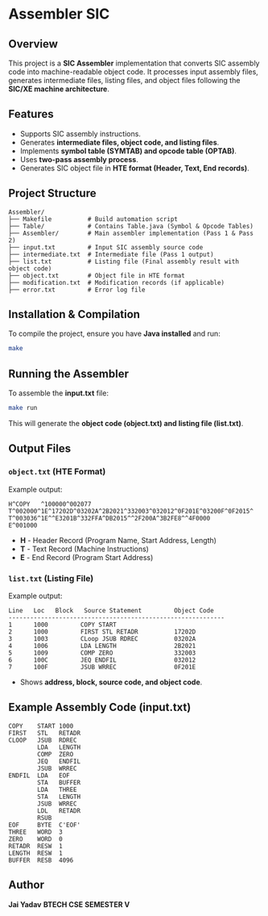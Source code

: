 # Assembler SIC

## Overview
This project is a **SIC Assembler** implementation that converts SIC assembly code into machine-readable object code. It processes input assembly files, generates intermediate files, listing files, and object files following the **SIC/XE machine architecture**.

## Features
- Supports SIC assembly instructions.
- Generates **intermediate files, object code, and listing files**.
- Implements **symbol table (SYMTAB) and opcode table (OPTAB)**.
- Uses **two-pass assembly process**.
- Generates SIC object file in **HTE format (Header, Text, End records)**.

## Project Structure
```
Assembler/
├── Makefile          # Build automation script
├── Table/            # Contains Table.java (Symbol & Opcode Tables)
├── Assembler/        # Main assembler implementation (Pass 1 & Pass 2)
├── input.txt         # Input SIC assembly source code
├── intermediate.txt  # Intermediate file (Pass 1 output)
├── list.txt          # Listing file (Final assembly result with object code)
├── object.txt        # Object file in HTE format
├── modification.txt  # Modification records (if applicable)
├── error.txt         # Error log file
```

## Installation & Compilation
To compile the project, ensure you have **Java installed** and run:
```sh
make
```

## Running the Assembler
To assemble the **input.txt** file:
```sh
make run
```
This will generate the **object code (object.txt) and listing file (list.txt)**.

## Output Files
### `object.txt` (HTE Format)
Example output:
```
H^COPY   ^100000^002077
T^002000^1E^17202D^03202A^2B2021^332003^032012^0F201E^03200F^0F2015^
T^003036^1E^^E3201B^332FFA^DB2015^^2F200A^3B2FE8^^4F0000
E^001000
```
- **H** - Header Record (Program Name, Start Address, Length)
- **T** - Text Record (Machine Instructions)
- **E** - End Record (Program Start Address)

### `list.txt` (Listing File)
Example output:
```
Line   Loc   Block   Source Statement         Object Code
------------------------------------------------------------
1      1000         COPY START
2      1000         FIRST STL RETADR          17202D
3      1003         CLoop JSUB RDREC          03202A
4      1006         LDA LENGTH                2B2021
5      1009         COMP ZERO                 332003
6      100C         JEQ ENDFIL                032012
7      100F         JSUB WRREC                0F201E
```
- Shows **address, block, source code, and object code**.

## Example Assembly Code (input.txt)
```
COPY    START 1000
FIRST   STL   RETADR
CLOOP   JSUB  RDREC
        LDA   LENGTH
        COMP  ZERO
        JEQ   ENDFIL
        JSUB  WRREC
ENDFIL  LDA   EOF
        STA   BUFFER
        LDA   THREE
        STA   LENGTH
        JSUB  WRREC
        LDL   RETADR
        RSUB
EOF     BYTE  C'EOF'
THREE   WORD  3
ZERO    WORD  0
RETADR  RESW  1
LENGTH  RESW  1
BUFFER  RESB  4096
```


## Author
**Jai Yadav**
**BTECH CSE**
**SEMESTER V**

